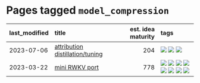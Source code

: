 # Pages tagged `model_compression`

|last_modified|title|est. idea maturity|tags
|:---|:---|---:|:---|
|2023-07-06|[attribution distillation/tuning](../attribution_tuning.md)|204|[![](https://img.shields.io/badge/tag-experimentation-ea1833)](../tags/experimentation.md) [![](https://img.shields.io/badge/tag-model_compression-d5ffe)](../tags/model_compression.md) [![](https://img.shields.io/badge/tag-publication-997e5)](../tags/publication.md)|
|2023-03-22|[mini RWKV port](../rust_rwkv.md)|778|[![](https://img.shields.io/badge/tag-RNN-35d420)](../tags/RNN.md) [![](https://img.shields.io/badge/tag-completed-2b1421)](../tags/completed.md) [![](https://img.shields.io/badge/tag-experimental-ff6770)](../tags/experimental.md) [![](https://img.shields.io/badge/tag-ggml-32d44f)](../tags/ggml.md) [![](https://img.shields.io/badge/tag-mobilenet-fe4dc)](../tags/mobilenet.md) [![](https://img.shields.io/badge/tag-model_compression-d5ffe)](../tags/model_compression.md) [![](https://img.shields.io/badge/tag-tooling-da6994)](../tags/tooling.md) [![](https://img.shields.io/badge/tag-wip-a4124b)](../tags/wip.md)|